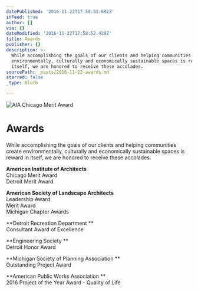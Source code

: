 ```yaml
---
datePublished: '2016-11-22T17:58:53.692Z'
inFeed: true
author: []
via: {}
dateModified: '2016-11-22T17:58:52.429Z'
title: Awards
publisher: {}
description: >-
  While accomplishing the goals of our clients and helping communities create
  environmentally, culturally and economically sustainable spaces is reward in
  itself, we are honored to receive these accolades.
sourcePath: _posts/2016-11-22-awards.md
starred: false
_type: Blurb

---
```

![AIA Chicago Merit Award](https://the-grid-user-content.s3-us-west-2.amazonaws.com/15fca813-057c-482d-ac84-c928a62ecc46.jpg)

# **Awards**

While accomplishing the goals of our clients and helping communities create environmentally, culturally and economically sustainable spaces is reward in itself, we are honored to receive these accolades.

**American Institute of Architects**  
Chicago Merit Award   
Detroit Merit Award

**American Society of Landscape Architects**  
Leadership Award   
Merit Award  
Michigan Chapter Awards

**Detroit Recreation Department **  
Consultant Award of Excellence

**Engineering Society **  
Detroit Honor Award

**Michigan Society of Planning Association **  
Outstanding Project Award

**American Public Works Association **  
2016 Project of the Year Award - Quality of Life